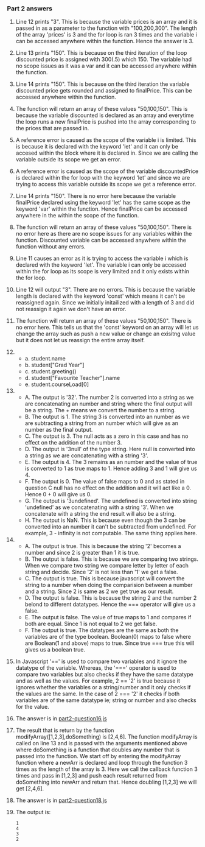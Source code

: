 ### Part 2 answers

1. Line 12 prints "3". This is because the variable prices is an array and it is passed in as a parameter to the function with "100,200,300". The length of the array 'prices' is 3 and the for loop is ran 3 times and the variable i can be accessed anywhere within the function. Hence the answer is 3.
2. Line 13 prints "150". This is because on the third iteration of the loop discounted price is assigned with 300(.5) which 150. The variable had no scope issues as it was a var and it can be accessed anywhere within the function.
3. Line 14 prints "150". This is because on the third iteration the variable discounted price gets rounded and assigned to finalPrice. This can be accessed anywhere within the function.
4. The function will return an array of these values "50,100,150". This is because the variable discounted is declared as an array and everytime the loop runs a new finalPrice is pushed into the array corresponding to the prices that are passed in.
5. A reference error is caused as the scope of the variable i is limited. This is because it is declared with the keyword 'let' and it can only be accesed within the block where it is declared in. Since we are calling the variable outside its scope we get an error.
6. A reference error is caused as the scope of the variable discountedPrice is declared within the for loop with the keyword 'let' and since we are trying to access this variable outside its scope we get a reference error.
7. Line 14 prints "150". There is no error here because the variable finalPrice declared using the keyword 'let' has the same scope as the keyword 'var' within the function. Hence finalPrice can be accessed anywhere in the within the scope of the function.
8. The function will return an array of these values "50,100,150". There is no error here as there are no scope issues for any variables within the function. Discounted variable can be accessed anywhere within the function without any errors.
9. Line 11 causes an error as it is trying to access the variable i which is declared with the keyword 'let'. The variable i can only be accessed within the for loop as its scope is very limited and it only exists within the for loop.
10. Line 12 will output "3". There are no errors. This is because the variable length is declared with the keyword 'const' which means it can't be reassigned again. Since we initially initailized with a length of 3 and did not reassign it again we don't have an error.
11. The function will return an array of these values "50,100,150". There is no error here. This tells us that the 'const' keyword on an array will let us change the array such as push a new value or change an exisitng value but it does not let us reassign the entire array itself.
12. * a. student.name
    * b. student["Grad Year"]
    * c. student.greeting()
    * d. student["Favourite Teacher"].name
    * e. student.courseLoad[0]

13. * A. The output is '32'. The number 2 is converted into a string as we are concatenating an number and string where the final output will be a string. The + means we convert the number to a string.
    * B. The output is 1.  The string 3 is converted into an number as we are subtracting a string from an number which will give as an number as the final output.
    * C. The output is 3. The null acts as a zero in this case and has no effect on the addition of the number 3.
    * D. The output is '3null' of the type string. Here null is converted into a string as we are concatenating with a  string '3'.
    * E. The output is 4. The 3 remains as an number and the value of true is converted to 1 as true maps to 1. Hence adding 3 and 1 will give us 4.
    * F. The output is 0. The value of false maps to 0 and as stated in question C null has no effect on the addition and it will act like a 0. Hence 0 + 0 will give us 0.
    * G. The output is '3undefined'. The undefined is converted into string 'undefined' as we concatenating with a string '3'. When we concatenate with a string the end result will also be a string.
    * H. The output is NaN. This is because even though the 3 can be converted into an number it can't be subtracted from undefined. For example, 3 - infinity is not computable. The same thing applies here.

14. * A. The output is true. This is because the string '2' becomes a number and since 2 is greater than 1 it is true.
    * B. The output is false. This is because we are comparing two strings. When we compare two string we compare  letter by letter of each string and decide. Since '2' is not less than '1' we get a false.
    * C. The output is true. This is because javascript will convert the string to a number when doing the comparision between a number and a string. Since 2 is same as 2 we get true as our result.
    * D. The output is false. This is because the string 2 and the number 2 belond to different datatypes. Hence the === operator will give us a false.
    * E. The output is false. The value of true maps to 1 and compares if both are equal. Since 1 is not equal to 2 we get false.
    * F. The output is true. The datatypes are the same as both the variables are of the type boolean. Boolean(0) maps to false where are Boolean(1 and above) maps to true. Since true === true this will gives us a boolean true.

15. In Javascript '==' is used to compare two variables and it ignore the datatype of the variable. Whereas, the '===' operator is used to compare two variables but also checks if they have the same datatype and as well as the values. For example, 2 == '2' is true because it ignores whether the variables or a string/number and it only checks if the values are the same. In the case of 2 === '2' it checks if both variables are of the same datatype ie; string or number and also checks for the value.
16. The answer is in [part2-question16.js](part2-question16.js)
17. The result that is return by the function modifyArray([1,2,3],doSomething) is [2,4,6]. The function modifyArray is called on line 13 and is passed with the arguments mentioned above where doSomething is a function that doubles any number that is passed into the function. We start off by entering the modifyArray function where a newArr is declared  and loop through the function 3 times as the length of the array is 3. Here we call the callback function 3 times and pass in [1,2,3] and push each result returned from doSomething into newArr and return that. Hence doubling [1,2,3] we will get [2,4,6].
18. The answer is in [part2-question18.js](part2-question18.js)
19. The output is: 
    ```
    1
    4
    3
    2
    ```